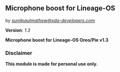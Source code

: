 ## Microphone boost for Lineage-OS

by <i>sunilpaulmathew@xda-developers.com</i>

<b>Version</b>: <i>1.3</i>

<b>Microphone boost for Lineage-OS Oreo/Pie v1.3</b>

### Disclaimer

<b>This module is made for personal use only.</b>
